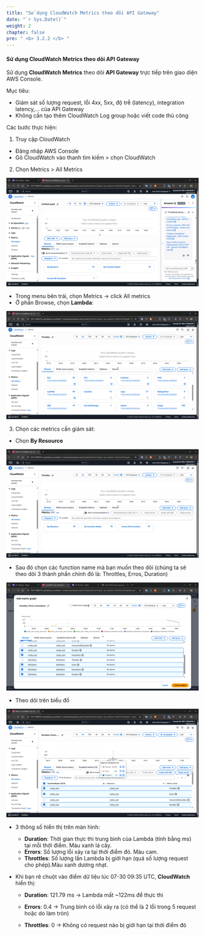 ```yaml
---
title: "Sử dụng CloudWatch Metrics theo dõi API Gateway"
date: "`r Sys.Date()`"
weight: 2
chapter: false
pre: " <b> 3.2.2 </b> "
---
```


#### Sử dụng CloudWatch Metrics theo dõi API Gateway

Sử dụng **CloudWatch Metrics** theo dõi **API Gateway** trực tiếp trên giao diện AWS Console.

Mục tiêu:

- Giám sát số lượng request, lỗi 4xx, 5xx, độ trễ (latency), integration latency,… của API Gateway
- Không cần tạo thêm CloudWatch Log group hoặc viết code thủ công

Các bước thực hiện:

1. Truy cập CloudWatch

- Đăng nhập AWS Console
- Gõ CloudWatch vào thanh tìm kiếm > chọn CloudWatch

2. Chọn Metrics > All Metrics

![metrics](/images/Metrics/metrics1.png)

- Trong menu bên trái, chọn Metrics → click All metrics
- Ở phần Browse, chọn **Lambda**:

![metrics](/images/Metrics/metrics2.png)

3. Chọn các metrics cần giám sát:

- Chọn **By Resource**

![metrics](/images/Metrics/metrics3.png)

- Sau đó chọn các function name mà bạn muốn theo dõi (chúng ta sẽ theo dõi 3 thành phần chính đó là: Throttles, Erros, Duration)

![metrics](/images/Metrics/metrics4.png)

- Theo dõi trên biểu đồ

![metrics](/images/Metrics/metrics5.png)

- 3 thông số hiển thị trên màn hình:

  - **Duration**: Thời gian thực thi trung bình của Lambda (tính bằng ms) tại mỗi thời điểm. Màu xanh lá cây.
  - **Errors**: Số lượng lỗi xảy ra tại thời điểm đó. Màu cam.
  - **Throttles**: Số lượng lần Lambda bị giới hạn (quá số lượng request cho phép).Màu xanh dương nhạt.

- Khi bạn rê chuột vào điểm dữ liệu lúc 07-30 09:35 UTC, **CloudWatch** hiển thị:

  - **Duration**: 121.79 ms
    → Lambda mất ~122ms để thực thi

  - **Errors**: 0.4
    → Trung bình có lỗi xảy ra (có thể là 2 lỗi trong 5 request hoặc do làm tròn)

  - **Throttles**: 0
    → Không có request nào bị giới hạn tại thời điểm đó
